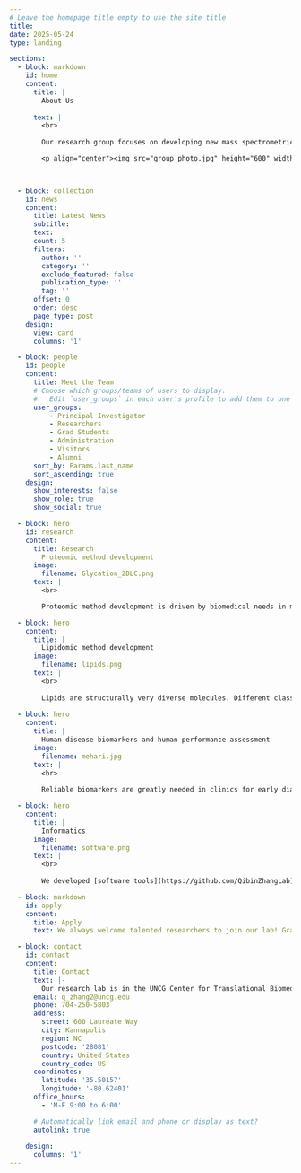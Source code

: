 ```yaml
---
# Leave the homepage title empty to use the site title
title:
date: 2025-05-24
type: landing

sections:
  - block: markdown
    id: home
    content:
      title: |
        About Us
      
      text: |
        <br>
        
        Our research group focuses on developing new mass spectrometric capabilities for measurement of biomolecules and the clinical applications of proteomics, lipidomics, and metabolomics. We aim for identification of early disease biomarkers and systems biological understanding of the pathogenic mechanisms underlying human diseases. 

        <p align="center"><img src="group_photo.jpg" height="600" width="800" </p>


  
  - block: collection
    id: news
    content:
      title: Latest News
      subtitle:
      text:
      count: 5
      filters:
        author: ''
        category: ''
        exclude_featured: false
        publication_type: ''
        tag: ''
      offset: 0
      order: desc
      page_type: post
    design:
      view: card
      columns: '1'

  - block: people
    id: people
    content:
      title: Meet the Team
      # Choose which groups/teams of users to display.
      #   Edit `user_groups` in each user's profile to add them to one or more of these groups.
      user_groups:
          - Principal Investigator
          - Researchers
          - Grad Students
          - Administration
          - Visitors
          - Alumni
      sort_by: Params.last_name
      sort_ascending: true
    design:
      show_interests: false
      show_role: true
      show_social: true

  - block: hero
    id: research
    content:
      title: Research
        Proteomic method development
      image:
        filename: Glycation_2DLC.png
      text: |
        <br>

        Proteomic method development is driven by biomedical needs in measurement sensitivity, specificity and throughout. Many post-translational modifications to proteins are low abundant, accurate analysis of protein PTM requires specific enrichment methods. We developed online boronic affinity enrichment method for 2DLC-MS/MS analysis of glycated proteins, which has been used in identification of biomarkers to glycemic control and diabetic complications. We also developed laser capture microdissection-based methods for spatial proteomics to investigate the pathologies assoicated with specific cell types in a tissue. In addition, we developed streamlined method for highthroughout plasma protemics with improved proteome coverage, reproducibility and robustness. 

  - block: hero
    content:
      title: |
        Lipidomic method development
      image:
        filename: lipids.png
      text: |
        <br>
        
        Lipids are structurally very diverse molecules. Different classes of lipids have different chemical properties, which makes their separation and identification from a complex biological sample very challenging.  We developed methods for comprehensive lipidomic analysis, which include offline 2DLC separation coupled with high resolution mass spectrometry, novel ion chemistry OzNOxESI for determination of C=C unsaturation within lipids, isobaric chemical labeling for more sensitive and multiplexed analysis of gangliosides, and very specific method for distinguishing isomeric oxylipins. 
        
  - block: hero
    content:
      title: |
        Human disease biomarkers and human performance assessment
      image:
        filename: mehari.jpg
      text: |
        <br>
        
        Reliable biomarkers are greatly needed in clinics for early diagnosis of human diseases and for assessment of human performance. Our lab is the first one reported the most comprehensive profiling of longitudinal plasma proteome changes during childhood development. Applying proteomics and lipidomics, we have identified panels of proteins that predict the onset of type 1 diabetes, established gangliosides as critical factors in hepatitus A virus entry into the host cells and assessed many functional foods in their effect on mitigating the inflammation induced by intensive exercise. This line of research is typically done collaboratively with renowned scientists and clinicians in diabetes, hepatitis, virology and sports medicine. 

  - block: hero
    content:
      title: |
        Informatics
      image:
        filename: software.png
      text: |
        <br>
        
        We developed [software tools](https://github.com/QibinZhangLab) for automated processing of isotopic labeling mass spectrometry data and of the data generated by the novel OzNOxESI ion chemistry for C=C position analysis in lipids. Developing niche software to facilitate mass spectrometric data processing and data visualization will be a continous focus area in our research.

  - block: markdown
    id: apply
    content:
      title: Apply
      text: We always welcome talented researchers to join our lab! Graduate students who wish to pursue a PhD or MS degree in Chemistry, please submit your application through the [graduate program](https://chem.uncg.edu/#academics) in the Department of Chemistry & Biochemistry of UNCG. If you are interested in joining us as a postdoctoral researcher or a research scientist, please contact Dr. Zhang, include a CV and a statement of your research interests and skills and how they align with our research projects.

  - block: contact
    id: contact
    content:
      title: Contact
      text: |-
        Our research lab is in the UNCG Center for Translational Biomedical Research, located on the beautiful North Carolina Research Campus in the thriving downtown Kannapolis, a suburb of Charlotte.
      email: q_zhang2@uncg.edu
      phone: 704-250-5803
      address:
        street: 600 Laureate Way
        city: Kannapolis
        region: NC
        postcode: '28081'
        country: United States
        country_code: US
      coordinates:
        latitude: '35.50157'
        longitude: '-80.62401'
      office_hours:
        - 'M-F 9:00 to 6:00'

      # Automatically link email and phone or display as text?
      autolink: true
    
    design:
      columns: '1'
---
```

